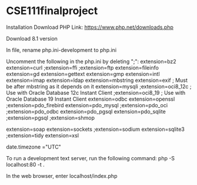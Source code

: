 # CSE111finalproject

Installation
Download PHP
Link: https://www.php.net/downloads.php

Download 8.1 version

In file, rename php.ini-development to php.ini

Uncomment the following in the php.ini by deleting ";":
extension=bz2
extension=curl
;extension=ffi
;extension=ftp
extension=fileinfo
extension=gd
extension=gettext
extension=gmp
extension=intl
extension=imap
extension=ldap
extension=mbstring
extension=exif      ; Must be after mbstring as it depends on it
extension=mysqli
;extension=oci8_12c  ; Use with Oracle Database 12c Instant Client
;extension=oci8_19  ; Use with Oracle Database 19 Instant Client
extension=odbc
extension=openssl
;extension=pdo_firebird
extension=pdo_mysql
;extension=pdo_oci
;extension=pdo_odbc
extension=pdo_pgsql
extension=pdo_sqlite
;extension=pgsql
;extension=shmop

extension=soap
extension=sockets
;extension=sodium
extension=sqlite3
;extension=tidy
extension=xsl

date.timezone ="UTC"

To run a development text server, run the following command: php -S localhost:80 -t .

In the web browser, enter localhost/index.php
